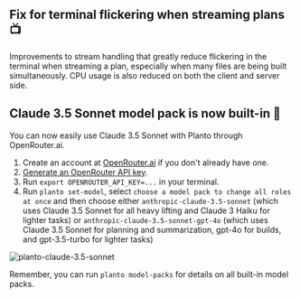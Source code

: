 ## Fix for terminal flickering when streaming plans 📺

Improvements to stream handling that greatly reduce flickering in the terminal when streaming a plan, especially when many files are being built simultaneously. CPU usage is also reduced on both the client and server side.

## Claude 3.5 Sonnet model pack is now built-in 🧠

You can now easily use Claude 3.5 Sonnet with Planto through OpenRouter.ai.

1. Create an account at [OpenRouter.ai](https://openrouter.ai) if you don't already have one.
2. [Generate an OpenRouter API key](https://openrouter.ai/keys).
3. Run `export OPENROUTER_API_KEY=...` in your terminal.
4. Run `planto set-model`, select `choose a model pack to change all roles at once` and then choose either `anthropic-claude-3.5-sonnet` (which uses Claude 3.5 Sonnet for all heavy lifting and Claude 3 Haiku for lighter tasks) or `anthropic-claude-3.5-sonnet-gpt-4o` (which uses Claude 3.5 Sonnet for planning and summarization, gpt-4o for builds, and gpt-3.5-turbo for lighter tasks)

![planto-claude-3.5-sonnet](https://github.com/planto-ai/planto/blob/main/releases/images/cli/1.1.1/claude-3-5-sonnet.gif)

Remember, you can run `planto model-packs` for details on all built-in model packs.
